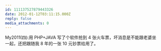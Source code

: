 ```yaml
---
id: 111137527879443326
date: 2012-01-12T03:11:15.000Z
reply: false
media_attachments: 0
---
```


My2011(四):用 PHP+JAVA 写了个软件抢到 4 张火车票，坏消息是不能跟老婆坐一起，还把跟随我 8 年的一张 10 元钞票给用了。

